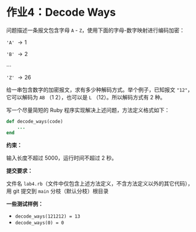# 作业4：Decode Ways

问题描述一条报文包含字母 `A` - `Z`，使用下面的字母-数字映射进行编码加密：

`'A'` $\rightarrow 1$ 

`'B'` $\rightarrow 2$ 

 $\cdots$

`'Z'` $\rightarrow 26$ 

给一串包含数字的加密报文，求有多少种解码方式。举个例子，已知报文 `"12"`，它可以解码为 `AB` （$1$  $2$），也可以是 `L` （$12$）。所以解码方式有 $2$ 种。

写一个尽量简短的 Ruby 程序实现解决上述问题，方法定义格式如下：

```ruby
def decode_ways(code)
    ...
end
```

**约束：**

输入长度不超过 $5000$，运行时间不超过 $2$ 秒。

**提交要求：**

文件名 `lab4.rb`（文件中仅包含上述方法定义，不含方法定义以外的其它代码），用 git 提交到 `main` 分枝（默认分枝）根目录

**一些测试样例：**

*   `decode_ways(121212) = 13`
*   `decode_ways(0)	= 0`